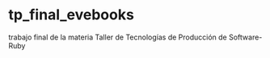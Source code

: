 # tp_final_evebooks
trabajo final de la materia Taller de Tecnologías de Producción de Software-Ruby
